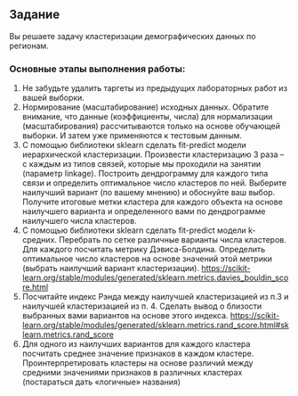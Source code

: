 ## Задание

Вы решаете задачу кластеризации демографических данных по регионам.

### Основные этапы выполнения работы:

1. Не забудьте удалить таргеты из предыдущих лабораторных работ из вашей выборки.
2. Нормирование (масштабирование) исходных данных. Обратите внимание, что данные (коэффициенты, числа) для нормализации (масштабирования) рассчитываются только на основе обучающей выборки. И затем уже применяются к тестовым данным.
3. С помощью библиотеки sklearn сделать fit-predict модели иерархической кластеризации. Произвести кластеризацию 3 раза – с каждым из типов связей, которые мы проходили на занятии (параметр linkage). Построить дендрограмму для каждого типа связи и определить оптимальное число кластеров по ней. Выберите наилучший вариант (по вашему мнению) и обоснуйте ваш выбор. Получите итоговые метки кластера для каждого объекта на основе наилучшего варианта и определенного вами по дендрограмме наилучшего числа кластеров.
4. С помощью библиотеки sklearn сделать fit-predict модели k-средних. Перебрать по сетке различные варианты числа кластеров. Для каждого посчитать метрику Дэвиса-Болдина. Определить оптимальное число кластеров на основе значений этой метрики (выбрать наилучший вариант кластеризации). https://scikit-learn.org/stable/modules/generated/sklearn.metrics.davies_bouldin_score.html
5. Посчитайте индекс Рэнда между наилучшей кластеризацией из п.3 и наилучшей кластеризацией из п. 4. Сделать вывод о близости выбранных вами вариантов на основе этого индекса. https://scikit-learn.org/stable/modules/generated/sklearn.metrics.rand_score.html#sklearn.metrics.rand_score
6. Для одного из наилучших вариантов для каждого кластера посчитать среднее значение признаков в каждом кластере. Проинтерпретировать кластеры на основе различий между средними значениями признаков в различных кластерах (постараться дать «логичные» названия)
